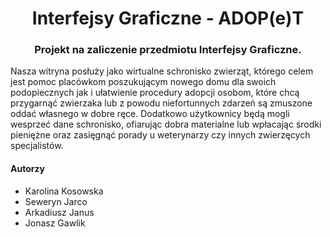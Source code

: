 
<h1 align="center"> Interfejsy Graficzne - ADOP(e)T </h1>

<h3 align="center"> Projekt na zaliczenie przedmiotu Interfejsy Graficzne. </h3>

Nasza witryna posłuży jako wirtualne schronisko zwierząt, którego celem jest pomoc placówkom
poszukującym nowego domu dla swoich podopiecznych jak i ułatwienie procedury adopcji
osobom, które chcą przygarnąć zwierzaka lub z powodu niefortunnych zdarzeń są zmuszone oddać
własnego w dobre ręce. Dodatkowo użytkownicy będą mogli wesprzeć dane schronisko, ofiarując
dobra materialne lub wpłacając środki pieniężne oraz zasięgnąć porady u weterynarzy czy innych
zwierzęcych specjalistów. 

#### Autorzy
- Karolina Kosowska
- Seweryn Jarco
- Arkadiusz Janus
- Jonasz Gawlik
